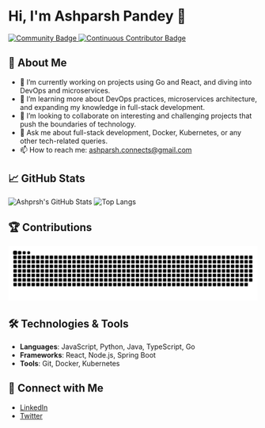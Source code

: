 # Hi, I'm Ashparsh Pandey 👋

<a href="https://meshery.layer5.io/user/756c3044-ee4f-4ad6-be15-27a7967724e7?tab=badges">
  <img src="https://badges.layer5.io/assets/badges/community/community.png" alt="Community Badge" width="250"/>
</a>

<a href="https://meshery.layer5.io/user/756c3044-ee4f-4ad6-be15-27a7967724e7?tab=badges">
  <img src="https://badges.layer5.io/assets/badges/continuous-contributor/continuous-contributor.png" alt="Continuous Contributor Badge" width="250"/>
</a>

## 🚀 About Me
- 🔭 I’m currently working on projects using Go and React, and diving into DevOps and microservices.
- 🌱 I’m learning more about DevOps practices, microservices architecture, and expanding my knowledge in full-stack development.
- 👯 I’m looking to collaborate on interesting and challenging projects that push the boundaries of technology.
- 💬 Ask me about full-stack development, Docker, Kubernetes, or any other tech-related queries.
- 📫 How to reach me: [ashparsh.connects@gmail.com](mailto:ashparsh.connects@gmail.com)

## 📈 GitHub Stats
![Ashprsh's GitHub Stats](https://github-readme-stats.vercel.app/api?username=ashparshp&show_icons=true&theme=radical)
![Top Langs](https://github-readme-stats.vercel.app/api/top-langs/?username=ashparshp&layout=compact&theme=radical)

## 🏆 Contributions
![GitHub Contribution Graph](https://raw.githubusercontent.com/Platane/snk/output/github-contribution-grid-snake.svg)

## 🛠️ Technologies & Tools
- **Languages**: JavaScript, Python, Java, TypeScript, Go
- **Frameworks**: React, Node.js, Spring Boot
- **Tools**: Git, Docker, Kubernetes

## 📣 Connect with Me
- [LinkedIn](https://www.linkedin.com/in/ashparsh/)
- [Twitter](https://x.com/ashparsh_)
